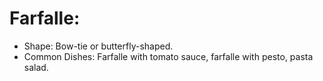 # Farfalle:

- Shape: Bow-tie or butterfly-shaped.
- Common Dishes: Farfalle with tomato sauce, farfalle with pesto, pasta salad.
